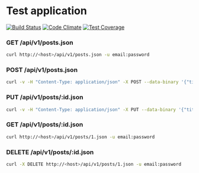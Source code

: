# Test application

[![Build Status](https://travis-ci.org/annikoff/test_app_blog.svg?branch=master)](https://travis-ci.org/annikoff/test_app_blog)
[![Code Climate](https://codeclimate.com/github/annikoff/test_app_blog/badges/gpa.svg)](https://codeclimate.com/github/annikoff/test_app_blog)
[![Test Coverage](https://codeclimate.com/github/annikoff/test_app_blog/badges/coverage.svg)](https://codeclimate.com/github/annikoff/test_app_blog/coverage)

### GET /api/v1/posts.json
```bash
curl http://<host>/api/v1/posts.json -u email:password
```

### POST /api/v1/posts.json
```bash
curl -v -H "Content-Type: application/json" -X POST --data-binary '{"title":"Title", "body":"Body"}' -u email:password http://0.0.0.0:3000/api/v1/posts.json
```

### PUT /api/v1/posts/:id.json
```bash
curl -v -H "Content-Type: application/json" -X PUT --data-binary '{"title":"New title"}' -u email:password http://0.0.0.0:3000/api/v1/posts/1.json
```

### GET /api/v1/posts/:id.json
```bash
curl http://<host>/api/v1/posts/1.json -u email:password
```

### DELETE /api/v1/posts/:id.json
```bash
curl -X DELETE http://<host>/api/v1/posts/1.json -u email:password
```
